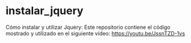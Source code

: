 # instalar_jquery
Cómo instalar y utilizar Jquery: Este repositorio contiene el código mostrado y utilizado en el siguiente vídeo: https://youtu.be/JssnTZD-1vs
